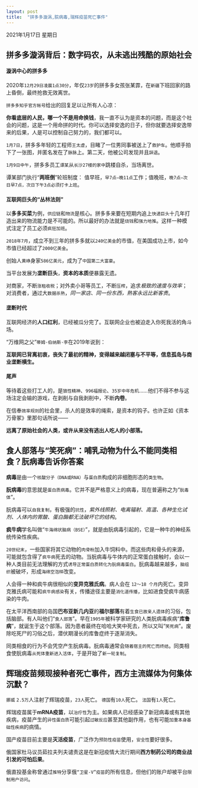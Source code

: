 ```yaml
---
layout: post
title:  "拼多多漩涡,脘病毒,瑞辉疫苗死亡事件"
---
```


2021年1月17日 星期日
## 拼多多漩涡背后：数字码农，从未逃出残酷的原始社会

#### 漩涡中心的拼多多

2020年`12月29日凌晨1点30分`，年仅`23岁`的拼多多女孩张某霏，在`新疆`下班回家的路上昏倒，最终抢救无效离世。

`拼多多知乎官方帐号`给出的回复足以让所有人心凉：

**你看底层的人民，哪一个不是用命换钱**，我一直不认为是资本的问题，而是这个社会的问题，这是一个用命拼的时代。你可以选择安逸的日子，但你就要选择安逸带来的后果，人是可以控制自己努力的，我们都可以。

`1月7日`，拼多多年轻的工程师`王太虚`，目睹了一位男同事被送上了`救护车`。他顺手拍下了一张图，并匿名发在了`脉脉`上。第二天，他被公司发现并且`辞退`。

`1月9日中午`，拼多多员工`谭某`从`长沙27楼的家中`跳楼自杀，当场离世。

谭某部门执行“**两班倒**”轮班制度：
值早班，`早7点—晚11点`工作；值晚班，`晚7点—次日早7点，次日下午3点必须打卡上班`。

#### 互联网巨头的“丛林法则”

以**多多买菜**为例，`供应链`和`物流`是核心。拼多多来要在短期内追上`快递巨头`十几年打造出来的物流能力是不可能的。所以最好的办法就是`烧钱`和`强力地推`。这样一种模式注定了员工必须`疯狂加班`。

`2018年7月`，成立不到三年的拼多多就以`240亿美金`的市值，在美国成功上市，如今市值已经超过了`2000亿美金`。

创始人`黄峥`身家`586亿美元`，成为了`中国第二大富豪`。

当平台发展为**垄断巨头**，**资本的本质**便暴露无遗。

对商家，不断`涨租收税`；对外卖小哥等员工，不断`压榨`，追求*极致的速度与效率*；对消费者，通过大`数据杀熟`，*同一家店、同一份东西，熟客永远比新客贵*。

#### 垄断时代

互联网经济的**人口红利**，已经被瓜分完了。互联网企业也被迫走入你死我活的角斗场。

“万维网之父”`蒂姆·伯纳斯·李`在2019年说到：

**互联网已背离初衷，丧失了最初的精神，变得越来越闭塞与不平等，信息孤岛与商业垄断横生。**

#### 尾声

等待着这些打工人的，是`狼性精神`、`996福报论`、`35岁中年危机`……他们不得不参与这场注定会输的游戏，在剥削与自我剥削中，不断**内卷**。

在信奉`效率规则`的社会里，杀人的是效率的绳索，是资本的钩子。也许正如《资本万骨冢》里那句话所说——

**远离了原始社会的人类，或许从来没有逃出人吃人的小部落。**



## 食人部落与“笑死病”：哺乳动物为什么不能同类相食？朊病毒告诉你答案

**病毒**是由一个`核酸分子（DNA或RNA）`与`蛋白质`构成的非细胞形态的`类生物`。

**朊病毒**的意思就是`蛋白质病毒`。它并不是严格意义上的病毒，现在普遍称之为“`朊毒体`”。

朊病毒可以`自我复制`，有极强的`抗性`，*紫外线照射、电离辐射、高温、各种生化试剂、人体内的胃酸、蛋白酶都无法破坏它的结构*。

**疯牛病**学名叫做“`牛海绵状脑病（BSE）`”，就是由朊病毒引起的，它是一种牛的神经系统传染性疾病。

`20世纪末`，一些国家将其它动物的`肉骨粉`加入牛饲料中。而这些肉和骨头的来源，可能就包含得了`疯牛病`死去的动物。当朊病毒与牛体内的正常蛋白接触时，会以一种人类目前无法理解的方式`诱导正常蛋白质转化为朊病毒蛋白`。朊病毒越来越多，`脑组织`被破坏，形成`海绵空泡样`改变。

人会得一种和疯牛病很相似的**变异克雅氏病**。病人会在 `12～18 个月`内死亡。变异克雅氏病可能和`疯牛病感染`有关，传播途径主要是`消化道传播`，比如进食受疯牛病感染的牛肉。

在太平洋西南部的岛国**巴布亚新几内亚**的**福尔部落**有着`生食已故亲人遗体`的习俗，包括脑部。有人叫他们“`食人部落`”。早在`1905年`被科学家研究的人类朊病毒疾病“**库鲁病**”，就诞生于这个部落。因为患者最终在哈哈大笑中死去，所以又叫“`笑死病`”。废除吃死尸的习俗之后，潜伏期漫长的库鲁症终于逐渐消失。

同类相食的行为不会凭空产生朊病毒。朊病毒通常会`随着宿主的死亡而终结`。同类相食使朊病毒`从死体重新进入活体`，于是开始了`新一轮复制`。

## 辉瑞疫苗频现接种者死亡事件，西方主流媒体为何集体沉默？

`挪威` `2.5万`人注射了辉瑞疫苗，`23人`死亡。
`德国`有`10人`死亡。
`法国`有`1人`死亡。

辉瑞疫苗属于**mRNA疫苗**，以`治疗性`为主。如果病人已经感染了新冠病毒或有其他疾病，疫苗产生的`异性蛋白质`可能引起`过敏反应`甚至其他副作用，也有可能`加重本身基础性疾病`的病情。

国产疫苗目前主要是**灭活疫苗**，广泛作为`预防性疫苗`使用，`安全性`要好很多。

俄国家杜马议员茹拉夫列夫谴责这是在新冠疫情大流行期间**西方制药公司的商业战引发的可怕后果**。

俄直投基金称曾通过`推特`分享俄`“卫星-V”疫苗`的所有信息，但他们的账户却被平台`限制用户访问`。
